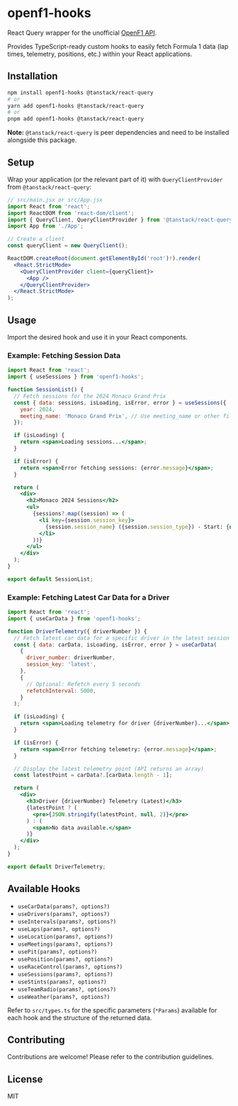 # openf1-hooks

React Query wrapper for the unofficial [OpenF1 API](https://openf1.org/).

Provides TypeScript-ready custom hooks to easily fetch Formula 1 data (lap times, telemetry, positions, etc.) within your React applications.

## Installation

```bash
npm install openf1-hooks @tanstack/react-query
# or
yarn add openf1-hooks @tanstack/react-query
# or
pnpm add openf1-hooks @tanstack/react-query
```

**Note:** `@tanstack/react-query` is peer dependencies and need to be installed alongside this package.

## Setup

Wrap your application (or the relevant part of it) with `QueryClientProvider` from `@tanstack/react-query`:

```jsx
// src/main.jsx or src/App.jsx
import React from 'react';
import ReactDOM from 'react-dom/client';
import { QueryClient, QueryClientProvider } from '@tanstack/react-query';
import App from './App';

// Create a client
const queryClient = new QueryClient();

ReactDOM.createRoot(document.getElementById('root')!).render(
  <React.StrictMode>
    <QueryClientProvider client={queryClient}>
      <App />
    </QueryClientProvider>
  </React.StrictMode>
);
```

## Usage

Import the desired hook and use it in your React components.

### **Example: Fetching Session Data**

```jsx
import React from 'react';
import { useSessions } from 'openf1-hooks';

function SessionList() {
  // Fetch sessions for the 2024 Monaco Grand Prix
  const { data: sessions, isLoading, isError, error } = useSessions({
    year: 2024,
    meeting_name: 'Monaco Grand Prix', // Use meeting_name or other filters
  });

  if (isLoading) {
    return <span>Loading sessions...</span>;
  }

  if (isError) {
    return <span>Error fetching sessions: {error.message}</span>;
  }

  return (
    <div>
      <h2>Monaco 2024 Sessions</h2>
      <ul>
        {sessions?.map((session) => (
          <li key={session.session_key}>
            {session.session_name} ({session.session_type}) - Start: {new Date(session.date_start).toLocaleString()}
          </li>
        ))}
      </ul>
    </div>
  );
}

export default SessionList;
```

### **Example: Fetching Latest Car Data for a Driver**

```jsx
import React from 'react';
import { useCarData } from 'openf1-hooks';

function DriverTelemetry({ driverNumber }) {
  // Fetch latest car data for a specific driver in the latest session
  const { data: carData, isLoading, isError, error } = useCarData(
    {
      driver_number: driverNumber,
      session_key: 'latest',
    },
    {
      // Optional: Refetch every 5 seconds
      refetchInterval: 5000,
    }
  );

  if (isLoading) {
    return <span>Loading telemetry for driver {driverNumber}...</span>;
  }

  if (isError) {
    return <span>Error fetching telemetry: {error.message}</span>;
  }

  // Display the latest telemetry point (API returns an array)
  const latestPoint = carData?.[carData.length - 1];

  return (
    <div>
      <h3>Driver {driverNumber} Telemetry (Latest)</h3>
      {latestPoint ? (
        <pre>{JSON.stringify(latestPoint, null, 2)}</pre>
      ) : (
        <span>No data available.</span>
      )}
    </div>
  );
}

export default DriverTelemetry;
```

## Available Hooks

* `useCarData(params?, options?)`
* `useDrivers(params?, options?)`
* `useIntervals(params?, options?)`
* `useLaps(params?, options?)`
* `useLocation(params?, options?)`
* `useMeetings(params?, options?)`
* `usePit(params?, options?)`
* `usePosition(params?, options?)`
* `useRaceControl(params?, options?)`
* `useSessions(params?, options?)`
* `useStints(params?, options?)`
* `useTeamRadio(params?, options?)`
* `useWeather(params?, options?)`

Refer to `src/types.ts` for the specific parameters (`*Params`) available for each hook and the structure of the returned data.

## Contributing

Contributions are welcome! Please refer to the contribution guidelines.

## License

MIT
